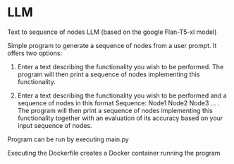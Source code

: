 # LLM
Text to sequence of nodes LLM (based on the google Flan-T5-xl model)

Simple program to generate a sequence of nodes from a user prompt. It  offers two options:
1) Enter a text describing the functionality you wish to be performed. The program will then print a sequence of nodes implementing this functionality.
          
2) Enter a text describing the functionality you wish to be performed and a sequence of nodes in this format Sequence: Node1 Node2 Node3 ... .
   The program will then print a sequence of nodes implementing this functionality together with an evaluation of its accuracy based on your input sequence of nodes.


Program can be run by executing main.py

Executing the Dockerfile creates a Docker container running the program
